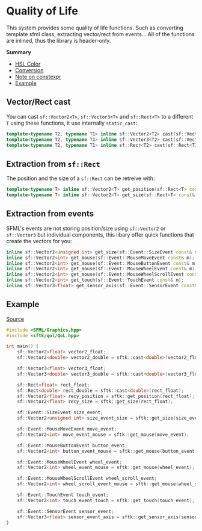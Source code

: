 # Quality of Life

This system provides some quality of life functions. Such as converting template sfml class, extracting vector/rect from events...
All of the functions are inlined, thus the library is header-only.

**Summary**
- [HSL Color](#vector/rect-cast)
- [Conversion](#extraction-from-sf::Rect)
- [Note on constexpr](#extraction-from-events)
- [Example](#example)

## Vector/Rect cast

You can cast `sf::Vector2<T>`, `sf::Vector3<T>` and `sf::Rect<T>` to a different `T` using these functions, it use internally `static_cast`:
```cpp
template<typename T2, typename T1> inline sf::Vector2<T2> cast(sf::Vector2<T1> const& v);
template<typename T2, typename T1> inline sf::Vector3<T2> cast(sf::Vector3<T1> const& v);
template<typename T2, typename T1> inline sf::Recr<T2> cast(sf::Rect<T1> const& v);
```

## Extraction from `sf::Rect`

The position and the size of a `sf::Rect` can be retreive with:
```cpp
template<typename T> inline sf::Vector2<T> get_position(sf::Rect<T> const& r);
template<typename T> inline sf::Vector2<T> get_size(sf::Rect<T> const& r);
```

## Extraction from events

SFML's events are not storing position/size using `sf::Vector2` or `sf::Vector3` but individual components, this libary offer quick functions that create the vectors for you:
```cpp
inline sf::Vector2<unsigned int> get_size(sf::Event::SizeEvent const& s);
inline sf::Vector2<int> get_mouse(sf::Event::MouseMoveEvent const& m);
inline sf::Vector2<int> get_mouse(sf::Event::MouseButtonEvent const& m);
inline sf::Vector2<int> get_mouse(sf::Event::MouseWheelEvent const& m);
inline sf::Vector2<int> get_mouse(sf::Event::MouseWheelScrollEvent const& m);
inline sf::Vector2<int> get_touch(sf::Event::TouchEvent const& m);
inline sf::Vector3<float> get_sensor_axis(sf::Event::SensorEvent const& m);
```

## Example

[Source](https://github.com/Hazurl/SFML-Toolkit/blob/master/src/example/qol.cpp)

```cpp
#include <SFML/Graphics.hpp>
#include <sftk/qol/QoL.hpp>

int main() {
    sf::Vector2<float> vector2_float;
    sf::Vector2<double> vector2_double = sftk::cast<double>(vector2_float);

    sf::Vector3<float> vector3_float;
    sf::Vector3<double> vector3_double = sftk::cast<double>(vector3_float);

    sf::Rect<float> rect_float;
    sf::Rect<double> rect_double = sftk::cast<double>(rect_float);
    sf::Vector2<float> recy_position = sftk::get_position(rect_float);
    sf::Vector2<float> recy_size = sftk::get_size(rect_float);

    sf::Event::SizeEvent size_event;
    sf::Vector2<unsigned int> size_event_size = sftk::get_size(size_event);

    sf::Event::MouseMoveEvent move_event;
    sf::Vector2<int> move_event_mouse = sftk::get_mouse(move_event);

    sf::Event::MouseButtonEvent button_event;
    sf::Vector2<int> button_event_mouse = sftk::get_mouse(button_event);

    sf::Event::MouseWheelEvent wheel_event;
    sf::Vector2<int> wheel_event_mouse = sftk::get_mouse(wheel_event);

    sf::Event::MouseWheelScrollEvent wheel_scroll_event;
    sf::Vector2<int> wheel_scroll_event_mouse = sftk::get_mouse(wheel_scroll_event);

    sf::Event::TouchEvent touch_event;
    sf::Vector2<int> touch_event_touch = sftk::get_touch(touch_event);

    sf::Event::SensorEvent sensor_event;
    sf::Vector3<float> sensor_event_axis = sftk::get_sensor_axis(sensor_event);
}
```